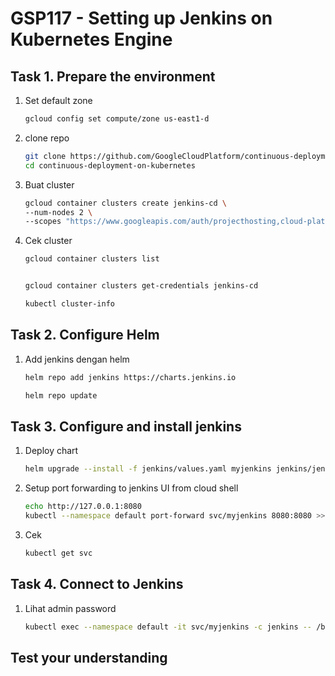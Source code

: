 # GSP117 - Setting up Jenkins on Kubernetes Engine

## Task 1. Prepare the environment

1. Set default zone

   ```bash
   gcloud config set compute/zone us-east1-d
   ```

2. clone repo

   ```bash
   git clone https://github.com/GoogleCloudPlatform/continuous-deployment-on-kubernetes.git
   cd continuous-deployment-on-kubernetes
   ```

3. Buat cluster

   ```bash
   gcloud container clusters create jenkins-cd \
   --num-nodes 2 \
   --scopes "https://www.googleapis.com/auth/projecthosting,cloud-platform"
   ```

4. Cek cluster

   ```bash
   gcloud container clusters list
   ```

   ```bash

   gcloud container clusters get-credentials jenkins-cd
   ```

   ```bash
   kubectl cluster-info
   ```

## Task 2. Configure Helm

1. Add jenkins dengan helm

   ```bash
   helm repo add jenkins https://charts.jenkins.io
   ```

   ```bash
   helm repo update
   ```

## Task 3. Configure and install jenkins

1. Deploy chart

   ```bash
   helm upgrade --install -f jenkins/values.yaml myjenkins jenkins/jenkins
   ```

2. Setup port forwarding to jenkins UI from cloud shell

   ```bash
   echo http://127.0.0.1:8080
   kubectl --namespace default port-forward svc/myjenkins 8080:8080 >> /dev/null &
   ```

3. Cek

   ```bash
   kubectl get svc
   ```

## Task 4. Connect to Jenkins

1. Lihat admin password

   ```bash
   kubectl exec --namespace default -it svc/myjenkins -c jenkins -- /bin/cat /run/secrets/additional/chart-admin-password && echo
   ```

## Test your understanding

